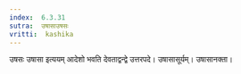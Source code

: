 ```yaml
---
index:  6.3.31
sutra:  उषासाउषसः
vritti:  kashika 
---
```


उषसः उषासा इत्ययम् आदेशो भवति देवताद्वन्द्वे उत्तरपदे। उषासासूर्यम्। उषासानक्ता।

